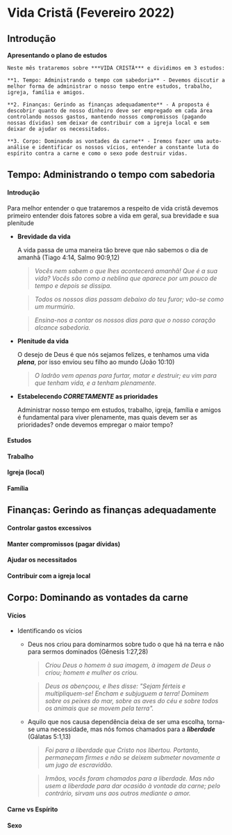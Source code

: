 # Vida Cristã (Fevereiro 2022)

## Introdução
  **Apresentando o plano de estudos**

    Neste mês trataremos sobre ***VIDA CRISTÃ*** e dividimos em 3 estudos:

    **1. Tempo: Administrando o tempo com sabedoria** - Devemos discutir a melhor forma de administrar o nosso tempo entre estudos, trabalho, igreja, família e amigos.

    **2. Finanças: Gerindo as finanças adequadamente** - A proposta é descobrir quanto de nosso dinheiro deve ser empregado em cada área controlando nossos gastos, mantendo nossos compromissos (pagando nossas dívidas) sem deixar de contribuir com a igreja local e sem deixar de ajudar os necessitados.

    **3. Corpo: Dominando as vontades da carne** - Iremos fazer uma auto-análise e identificar os nossos vícios, entender a constante luta do espírito contra a carne e como o sexo pode destruir vidas.

## Tempo: Administrando o tempo com sabedoria
  #### Introdução
  Para melhor entender o que trataremos a respeito de vida cristã devemos primeiro entender dois fatores sobre a vida em geral, sua brevidade e sua plenitude

  - **Brevidade da vida**

    A vida passa de uma maneira tão breve que não sabemos o dia de amanhã (Tiago 4:14, Salmo 90:9,12)

    >*Vocês nem sabem o que lhes acontecerá amanhã! Que é a sua vida? Vocês são como a neblina que aparece por um pouco de tempo e depois se dissipa.*

    >*Todos os nossos dias passam debaixo do teu furor; vão-se como um murmúrio.*

    >*Ensina-nos a contar os nossos dias para que o nosso coração alcance sabedoria.*

  - **Plenitude da vida**

    O desejo de Deus é que nós sejamos felizes, e tenhamos uma vida ***plena***, por isso enviou seu filho ao mundo (João 10:10)

    >*O ladrão vem apenas para furtar, matar e destruir; eu vim para que tenham vida, e a tenham plenamente.*

  - **Estabelecendo ***CORRETAMENTE*** as prioridades**

    Administrar nosso tempo em estudos, trabalho, igreja, família e amigos é fundamental para viver plenamente, mas quais devem ser as prioridades? onde devemos empregar o maior tempo?

  #### Estudos
  #### Trabalho
  #### Igreja (local)
  #### Família

## Finanças: Gerindo as finanças adequadamente
  #### Controlar gastos excessivos
  #### Manter compromissos (pagar dívidas)
  #### Ajudar os necessitados
  #### Contribuir com a igreja local

## Corpo: Dominando as vontades da carne
  #### Vícios
  - Identificando os vícios
    - Deus nos criou para dominarmos sobre tudo o que há na terra e não para sermos dominados (Gênesis 1:27,28)
        >*Criou Deus o homem à sua imagem, à imagem de Deus o criou; homem e mulher os criou.*

        >*Deus os abençoou, e lhes disse: "Sejam férteis e multipliquem-se! Encham e subjuguem a terra! Dominem sobre os peixes do mar, sobre as aves do céu e sobre todos os animais que se movem pela terra".*

    - Aquilo que nos causa dependência deixa de ser uma escolha, torna-se uma necessidade, mas nós fomos chamados para a ***liberdade*** (Gálatas 5:1,13)
        >*Foi para a liberdade que Cristo nos libertou. Portanto, permaneçam firmes e não se deixem submeter novamente a um jugo de escravidão.*

        >*Irmãos, vocês foram chamados para a liberdade. Mas não usem a liberdade para dar ocasião à vontade da carne; pelo contrário, sirvam uns aos outros mediante o amor.*
  #### Carne vs Espírito
  #### Sexo